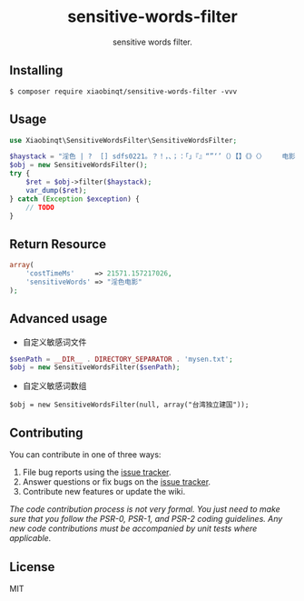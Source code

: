<h1 align="center"> sensitive-words-filter </h1>

<p align="center"> sensitive words filter.</p>


## Installing

```shell
$ composer require xiaobinqt/sensitive-words-filter -vvv
```

## Usage

```php
use Xiaobinqt\SensitiveWordsFilter\SensitiveWordsFilter;

$haystack = "淫色 | ?  [] sdfs0221。？！，、；：「」『』“”‘’（）【】《》〈〉    电影";
$obj = new SensitiveWordsFilter();
try {
    $ret = $obj->filter($haystack);
    var_dump($ret);
} catch (Exception $exception) {
    // TODO
}
```

## Return Resource
```php
array(
    'costTimeMs'     => 21571.157217026,
    'sensitiveWords' => "淫色电影"
);
```

## Advanced usage
+ 自定义敏感词文件
```php
$senPath = __DIR__ . DIRECTORY_SEPARATOR . 'mysen.txt';
$obj = new SensitiveWordsFilter($senPath);
```
+ 自定义敏感词数组
```
$obj = new SensitiveWordsFilter(null, array("台湾独立建国"));
```

## Contributing

You can contribute in one of three ways:

1. File bug reports using the [issue tracker](https://github.com/xiaobinqt/sensitive-words-filter/issues).
2. Answer questions or fix bugs on the [issue tracker](https://github.com/xiaobinqt/sensitive-words-filter/issues).
3. Contribute new features or update the wiki.

_The code contribution process is not very formal. You just need to make sure that you follow the PSR-0, PSR-1, and PSR-2 coding guidelines. Any new code contributions must be accompanied by unit tests where applicable._

## License

MIT